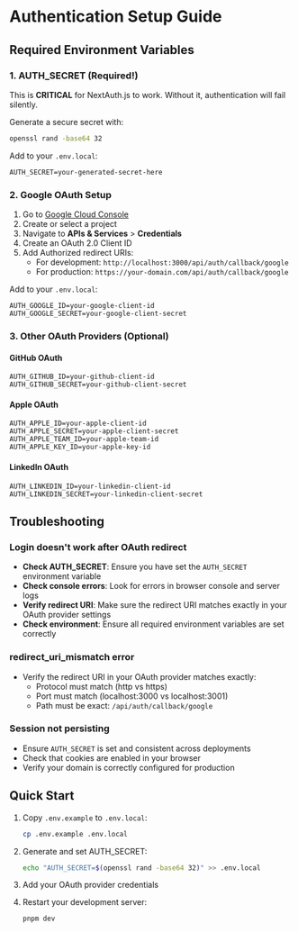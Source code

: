 # Authentication Setup Guide

## Required Environment Variables

### 1. AUTH_SECRET (Required!)
This is **CRITICAL** for NextAuth.js to work. Without it, authentication will fail silently.

Generate a secure secret with:
```bash
openssl rand -base64 32
```

Add to your `.env.local`:
```env
AUTH_SECRET=your-generated-secret-here
```

### 2. Google OAuth Setup

1. Go to [Google Cloud Console](https://console.cloud.google.com/)
2. Create or select a project
3. Navigate to **APIs & Services** > **Credentials**
4. Create an OAuth 2.0 Client ID
5. Add Authorized redirect URIs:
   - For development: `http://localhost:3000/api/auth/callback/google`
   - For production: `https://your-domain.com/api/auth/callback/google`

Add to your `.env.local`:
```env
AUTH_GOOGLE_ID=your-google-client-id
AUTH_GOOGLE_SECRET=your-google-client-secret
```

### 3. Other OAuth Providers (Optional)

#### GitHub OAuth
```env
AUTH_GITHUB_ID=your-github-client-id
AUTH_GITHUB_SECRET=your-github-client-secret
```

#### Apple OAuth
```env
AUTH_APPLE_ID=your-apple-client-id
AUTH_APPLE_SECRET=your-apple-client-secret
AUTH_APPLE_TEAM_ID=your-apple-team-id
AUTH_APPLE_KEY_ID=your-apple-key-id
```

#### LinkedIn OAuth
```env
AUTH_LINKEDIN_ID=your-linkedin-client-id
AUTH_LINKEDIN_SECRET=your-linkedin-client-secret
```

## Troubleshooting

### Login doesn't work after OAuth redirect
- **Check AUTH_SECRET**: Ensure you have set the `AUTH_SECRET` environment variable
- **Check console errors**: Look for errors in browser console and server logs
- **Verify redirect URI**: Make sure the redirect URI matches exactly in your OAuth provider settings
- **Check environment**: Ensure all required environment variables are set correctly

### redirect_uri_mismatch error
- Verify the redirect URI in your OAuth provider matches exactly:
  - Protocol must match (http vs https)
  - Port must match (localhost:3000 vs localhost:3001)
  - Path must be exact: `/api/auth/callback/google`

### Session not persisting
- Ensure `AUTH_SECRET` is set and consistent across deployments
- Check that cookies are enabled in your browser
- Verify your domain is correctly configured for production

## Quick Start

1. Copy `.env.example` to `.env.local`:
   ```bash
   cp .env.example .env.local
   ```

2. Generate and set AUTH_SECRET:
   ```bash
   echo "AUTH_SECRET=$(openssl rand -base64 32)" >> .env.local
   ```

3. Add your OAuth provider credentials

4. Restart your development server:
   ```bash
   pnpm dev
   ```